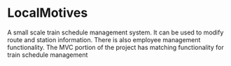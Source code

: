 # LocalMotives
A small scale train schedule management system. It can be used to modify 
route and station information. There is also employee management 
functionality. The MVC portion of the project has matching functionality
for train schedule management